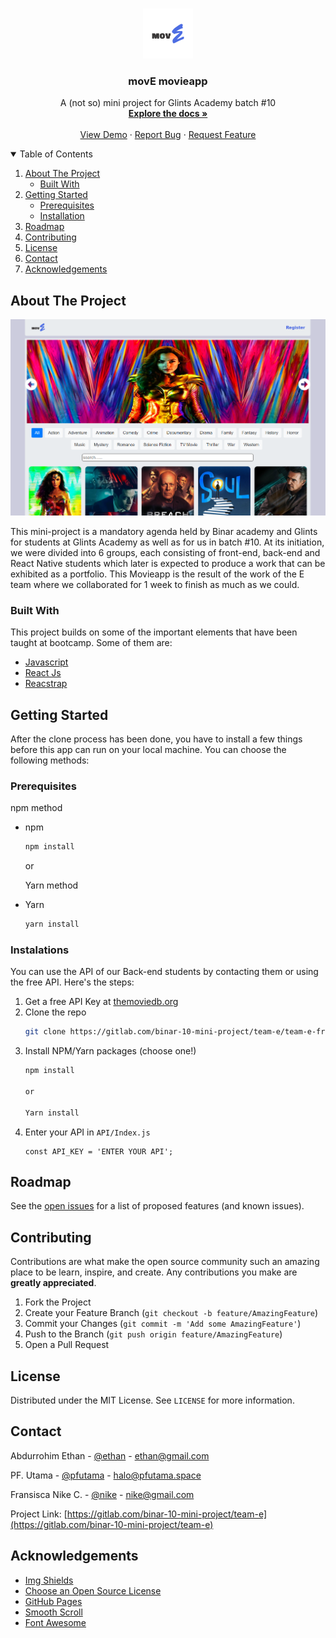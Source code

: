 
<!-- PROJECT LOGO -->
<br />
<p align="center">
  <a href="https://gitlab.com/binar-10-mini-project/team-e">
    <img src="src/Assets/movE.png" alt="Logo" width="80" height="80">
  </a>

  <h3 align="center">movE movieapp</h3>

  <p align="center">
    A (not so) mini project for Glints Academy batch #10
    <br />
    <a href="https://gitlab.com/binar-10-mini-project/team-e"><strong>Explore the docs »</strong></a>
    <br />
    <br />
    <a href="https://gitlab.com/binar-10-mini-project/team-e">View Demo</a>
    ·
    <a href="https://gitlab.com/binar-10-mini-project/team-e/issues">Report Bug</a>
    ·
    <a href="https://gitlab.com/binar-10-mini-project/team-e/issues">Request Feature</a>
  </p>
</p>



<!-- TABLE OF CONTENTS -->
<details open="open">
  <summary>Table of Contents</summary>
  <ol>
    <li>
      <a href="#about-the-project">About The Project</a>
      <ul>
        <li><a href="#built-with">Built With</a></li>
      </ul>
    </li>
    <li>
      <a href="#getting-started">Getting Started</a>
      <ul>
        <li><a href="#prerequisites">Prerequisites</a></li>
        <li><a href="#installation">Installation</a></li>
      </ul>
    </li>
    <li><a href="#roadmap">Roadmap</a></li>
    <li><a href="#contributing">Contributing</a></li>
    <li><a href="#license">License</a></li>
    <li><a href="#contact">Contact</a></li>
    <li><a href="#acknowledgements">Acknowledgements</a></li>
  </ol>
</details>



<!-- ABOUT THE PROJECT -->
## About The Project

<a href="https://gitlab.com/binar-10-mini-project/team-e">
    <img src="src/Assets/move-home.png" alt="Logo">
  </a>

This mini-project is a mandatory agenda held by Binar academy and Glints for students at Glints Academy as well as for us in batch #10. At its initiation, we were divided into 6 groups, each consisting of front-end, back-end and React Native students which later is expected to produce a work that can be exhibited as a portfolio. This Movieapp is the result of the work of the E team where we collaborated for 1 week to finish as much as we could.


### Built With

This project builds on some of the important elements that have been taught at bootcamp. Some of them are:
* [Javascript](www.javascript.com)
* [React Js](https://reactjs.org/)
* [Reacstrap](https://reactstrap.github.io/)



<!-- GETTING STARTED -->
## Getting Started

After the clone process has been done, you have to install a few things before this app can run on your local machine. You can choose the following methods:

### Prerequisites

npm method
* npm
  ```sh
  npm install
  ```

  or 

  Yarn method
* Yarn
  ```sh
  yarn install
  ```

### Instalations

You can use the API of our Back-end students by contacting them or using the free API. Here's the steps:

1. Get a free API Key at [themoviedb.org](themoviedb.org)
2. Clone the repo
   ```sh
   git clone https://gitlab.com/binar-10-mini-project/team-e/team-e-frontend/mov-e.git
   ```
3. Install NPM/Yarn packages (choose one!)
   ```sh
   npm install

   or

   Yarn install
   ```
4. Enter your API in `API/Index.js`
   ```JS
   const API_KEY = 'ENTER YOUR API';
   ```


<!-- ROADMAP -->
## Roadmap

See the [open issues](https://github.com/othneildrew/Best-README-Template/issues) for a list of proposed features (and known issues).



<!-- CONTRIBUTING -->
## Contributing

Contributions are what make the open source community such an amazing place to be learn, inspire, and create. Any contributions you make are **greatly appreciated**.

1. Fork the Project
2. Create your Feature Branch (`git checkout -b feature/AmazingFeature`)
3. Commit your Changes (`git commit -m 'Add some AmazingFeature'`)
4. Push to the Branch (`git push origin feature/AmazingFeature`)
5. Open a Pull Request



<!-- LICENSE -->
## License

Distributed under the MIT License. See `LICENSE` for more information.



<!-- CONTACT -->
## Contact

Abdurrohim Ethan - [@ethan](https://twitter.com/pfutama) - ethan@gmail.com

PF. Utama - [@pfutama](https://twitter.com/pfutama) - halo@pfutama.space

Fransisca Nike C. - [@nike](https://twitter.com/pfutama) - nike@gmail.com

Project Link: [https://gitlab.com/binar-10-mini-project/team-e](https://gitlab.com/binar-10-mini-project/team-e)



<!-- ACKNOWLEDGEMENTS -->
## Acknowledgements

* [Img Shields](https://shields.io)
* [Choose an Open Source License](https://choosealicense.com)
* [GitHub Pages](https://pages.github.com)
* [Smooth Scroll](https://github.com/cferdinandi/smooth-scroll)
* [Font Awesome](https://fontawesome.com)



